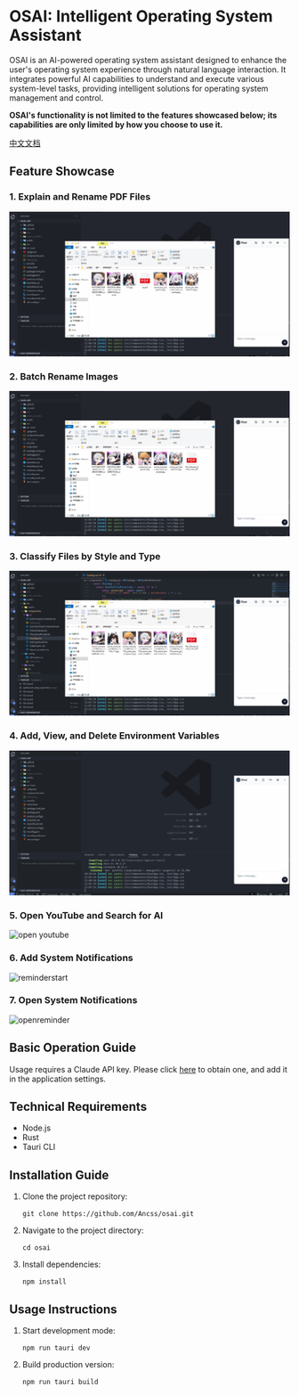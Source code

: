 # OSAI: Intelligent Operating System Assistant

OSAI is an AI-powered operating system assistant designed to enhance the user's operating system experience through natural language interaction. It integrates powerful AI capabilities to understand and execute various system-level tasks, providing intelligent solutions for operating system management and control.

**OSAI's functionality is not limited to the features showcased below; its capabilities are only limited by how you choose to use it.**

[中文文档](./README.zh.md)

## Feature Showcase

### 1. Explain and Rename PDF Files

![pdf](./public/pdf.gif)

### 2. Batch Rename Images

![renameimages](./public/renameimages.gif)

### 3. Classify Files by Style and Type

![classification](./public/classification.gif)

### 4. Add, View, and Delete Environment Variables

![environmentvariable2](./public/environmentvariable2.gif)

### 5. Open YouTube and Search for AI

![open youtube](./public/openYoutube.gif)

### 6. Add System Notifications

![reminderstart](./public/reminderstart.gif)

### 7. Open System Notifications

![openreminder](./public/openreminder.gif)

## Basic Operation Guide

Usage requires a Claude API key. Please click [here](https://console.anthropic.com/settings/keys) to obtain one, and add it in the application settings.

## Technical Requirements

- Node.js
- Rust
- Tauri CLI

## Installation Guide

1. Clone the project repository:
   ```
   git clone https://github.com/Ancss/osai.git
   ```
2. Navigate to the project directory:
   ```
   cd osai
   ```
3. Install dependencies:
   ```
   npm install
   ```

## Usage Instructions

1. Start development mode:
   ```
   npm run tauri dev
   ```
2. Build production version:
   ```
   npm run tauri build
   ```
